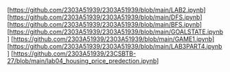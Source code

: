 [https://github.com/2303A51939/2303A51939/blob/main/LAB2.ipynb]
[https://github.com/2303A51939/2303A51939/blob/main/DFS.ipynb]
[https://github.com/2303A51939/2303A51939/blob/main/BFS.ipynb]
[https://github.com/2303A51939/2303A51939/blob/main/GOALSTATE.ipynb]
[https://github.com/2303A51939/2303A51939/blob/main/GAME1.ipynb]
[https://github.com/2303A51939/2303A51939/blob/main/LAB3PART4.ipynb]
[https://github.com/2303A51939/23CSBTB-27/blob/main/lab04_housing_price_predection.ipynb]
